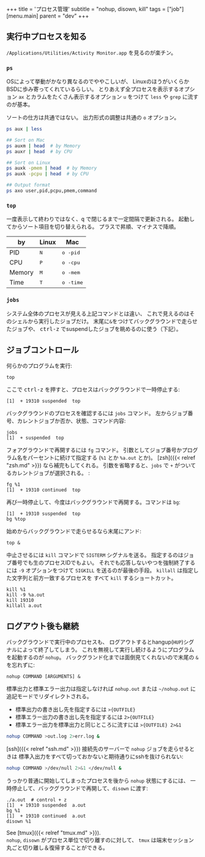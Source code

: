 +++
title = 'プロセス管理'
subtitle = "nohup, disown, kill"
tags = ["job"]
[menu.main]
  parent = "dev"
+++

## 実行中プロセスを知る

`/Applications/Utilities/Activity Monitor.app` を見るのが楽チン。

### `ps`

OSによって挙動がかなり異なるのでややこしいが、
LinuxのほうがいくらかBSDに歩み寄ってくれているらしい。
とりあえず全プロセスを表示するオプション `ax`
とカラムをたくさん表示するオプション `u`
をつけて `less` や `grep` に流すのが基本。

ソートの仕方は共通ではない。
出力形式の調整は共通の `o` オプション。

```sh
ps aux | less

## Sort on Mac
ps auxm | head  # by Memory
ps auxr | head  # by CPU

## Sort on Linux
ps auxk -pmem | head  # by Memory
ps auxk -pcpu | head  # by CPU

## Output format
ps axo user,pid,pcpu,pmem,command
```

### `top`

一度表示して終わりではなく、<kbd>q</kbd> で閉じるまで一定間隔で更新される。
起動してからソート項目を切り替えられる。
プラスで昇順、マイナスで降順。

by     | Linux | Mac
------ | ----- | ----
PID    | <kbd>N</kbd> | <kbd>o -pid</kbd>
CPU    | <kbd>P</kbd> | <kbd>o -cpu</kbd>
Memory | <kbd>M</kbd> | <kbd>o -mem</kbd>
Time   | <kbd>T</kbd> | <kbd>o -time</kbd>


### `jobs`

システム全体のプロセスが見える上記コマンドとは違い、
これで見えるのはそのシェルから実行したジョブだけ。
末尾に`&`をつけてバックグラウンドで走らせたジョブや、
<kbd>ctrl-z</kbd> でsuspendしたジョブを眺めるのに使う（下記）。


## ジョブコントロール

何らかのプログラムを実行:

    top

ここで <kbd>ctrl-z</kbd> を押すと、プロセスはバックグラウンドで一時停止する:

    [1]  + 19310 suspended  top

バックグラウンドのプロセスを確認するには `jobs` コマンド。
左からジョブ番号、カレントジョブか否か、状態、コマンド内容:

    jobs
    [1]  + suspended  top

フォアグラウンドで再開するには `fg` コマンド。
引数としてジョブ番号かプログラム名をパーセントに続けて指定する
(`%1` とか `%a.out` とか)。
[zsh]({{< relref "zsh.md" >}}) なら補完もしてくれる。
引数を省略すると、`jobs` で `+` がついてるカレントジョブが選択される。
:

    fg %1
    [1]  + 19310 continued  top

再び一時停止して、今度はバックグラウンドで再開する。コマンドは `bg`:

    [1]  + 19310 suspended  top
    bg %top

始めからバックグラウンドで走らせるなら末尾にアンド:

    top &

中止させるには `kill` コマンドで `SIGTERM` シグナルを送る。
指定するのはジョブ番号でも生のプロセスIDでもよい。
それでも応答しないやつを強制終了するには
`-9` オプションをつけて `SIGKILL` を送るのが最後の手段。
`killall` は指定した文字列と前方一致するプロセスを
すべて `kill` するショートカット。

    kill %1
    kill -9 %a.out
    kill 19310
    killall a.out


## ログアウト後も継続

バックグラウンドで実行中のプロセスも、
ログアウトするとhangup(`HUP`)シグナルによって終了してしまう。
これを無視して実行し続けるようにプログラムを起動するのが `nohup`。
バックグランド化までは面倒見てくれないので末尾の `&` を忘れずに:

    nohup COMMAND [ARGUMENTS] &

標準出力と標準エラー出力は指定しなければ `nohup.out`
または `~/nohup.out` に追記モードでリダイレクトされる。

- 標準出力の書き出し先を指定するには `>{OUTFILE}`
- 標準エラー出力の書き出し先を指定するには `2>{OUTFILE}`
- 標準エラー出力を標準出力と同じところに流すには `>{OUTFILE} 2>&1`

```sh
nohup COMMAND >out.log 2>err.log &
```

[ssh]({{< relref "ssh.md" >}}) 接続先のサーバーで `nohup` ジョブを走らせるときは
標準入出力をすべて切っておかないと期待通りにsshを抜けられない:

```sh
nohup COMMAND >/dev/null 2>&1 </dev/null &
```

うっかり普通に開始してしまったプロセスを後から `nohup` 状態にするには、
一時停止して、バックグラウンドで再開して、`disown` に渡す:

    ./a.out  # control + z
    [1]  + 19310 suspended  a.out
    bg %1
    [1]  + 19310 continued  a.out
    disown %1

See [tmux]({{< relref "tmux.md" >}}).<br>
`nohup`, `disown` がプロセス単位で切り離すのに対して、
`tmux` は端末セッション丸ごと切り離し＆復帰することができる。
